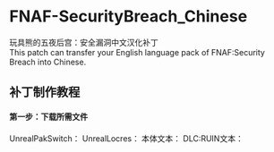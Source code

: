 # FNAF-SecurityBreach_Chinese
玩具熊的五夜后宫：安全漏洞中文汉化补丁  
This patch can transfer your English language pack of FNAF:Security Breach into Chinese. <br>
## 补丁制作教程
#### 第一步：下载所需文件
UnrealPakSwitch：
UnrealLocres：
本体文本：
DLC:RUIN文本：